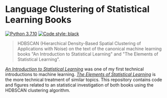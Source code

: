 # Language Clustering of Statistical Learning Books
[![Python 3.7.10](https://img.shields.io/badge/python-3.7.10-blue.svg)](https://www.python.org/downloads/release/python-360/)
[![Code style: black](https://img.shields.io/badge/code%20style-black-000000.svg)](https://github.com/psf/black)

> HDBSCAN (Hierarchical Density-Based Spatial Clustering of Applications with Noise) on the text of the canonical machine learning books "An Introduction to Statistical Learning" and "The Elements of Statistical Learning".

[_An Introduction to Statistical Learning_](http://trevorhastie.github.io/ISLR/) was one of my first technical introductions to machine learning. [_The Elements of Statistical Learning_](https://web.stanford.edu/~hastie/Papers/ESLII.pdf) is the more technical treatment of similar topics. This repository contains code and figures related to an statistical investigation of both books using the HDBSCAN clustering algorithm.
